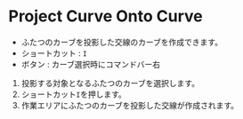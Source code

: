 # Project Curve Onto Curve

- ふたつのカーブを投影した交線のカーブを作成できます。
- ショートカット : `I`
- ボタン : カーブ選択時にコマンドバー右

1. 投影する対象となるふたつのカーブを選択します。
2. ショートカット`I`を押します。
3. 作業エリアにふたつのカーブを投影した交線が作成されます。
